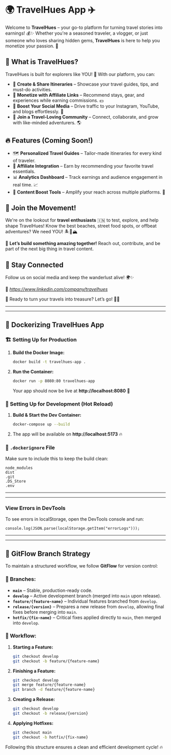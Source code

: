 # 🌍 TravelHues App ✈️

Welcome to **TravelHues** – your go-to platform for turning travel stories into earnings! 💰✨ Whether you're a seasoned traveler, a vlogger, or just someone who loves sharing hidden gems, **TravelHues** is here to help you monetize your passion. 🚀

## 🎒 What is TravelHues?

TravelHues is built for explorers like YOU! 🌟 With our platform, you can:
- 📍 **Create & Share Itineraries** – Showcase your travel guides, tips, and must-do activities.
- 🏨 **Monetize with Affiliate Links** – Recommend stays, gear, and experiences while earning commissions. 💵
- 📲 **Boost Your Social Media** – Drive traffic to your Instagram, YouTube, and blogs effortlessly. 📢
- 🤝 **Join a Travel-Loving Community** – Connect, collaborate, and grow with like-minded adventurers. 🌎

## 🔥 Features (Coming Soon!)
- 🗺 **Personalized Travel Guides** – Tailor-made itineraries for every kind of traveler.
- 🛒 **Affiliate Integration** – Earn by recommending your favorite travel essentials.
- 📊 **Analytics Dashboard** – Track earnings and audience engagement in real time. 📈
- 🎥 **Content Boost Tools** – Amplify your reach across multiple platforms. 📡

## 🌟 Join the Movement!
We're on the lookout for **travel enthusiasts** 🇮🇳 to test, explore, and help shape TravelHues! Know the best beaches, street food spots, or offbeat adventures? We need YOU! 🏝🍛🏔

💌 **Let’s build something amazing together!** Reach out, contribute, and be part of the next big thing in travel content. 

## 📡 Stay Connected
Follow us on social media and keep the wanderlust alive! 🌍✨ 

🔗 *https://www.linkedin.com/company/travelhues*

🚀 Ready to turn your travels into treasure? Let’s go! 🧳✨

--------------------------------------------------------

--------------------------------------------------------

## 🚀 Dockerizing TravelHues App

### 🏗️ Setting Up for Production

1. **Build the Docker Image:**  
   ```sh
   docker build -t travelhues-app .
   ```

2. **Run the Container:**  
   ```sh
   docker run -p 8080:80 travelhues-app
   ```
   Your app should now be live at **http://localhost:8080** 🎉

### 🔧 Setting Up for Development (Hot Reload)

1. **Build & Start the Dev Container:**  
   ```sh
   docker-compose up --build
   ```

2. The app will be available on **http://localhost:5173** 🔥

### 📂 `.dockerignore` File
Make sure to include this to keep the build clean:
```
node_modules
dist
.git
.DS_Store
.env
```

----------------------------------------------------------------

----------------------------------------------------------------


### View Errors in DevTools

To see errors in localStorage, open the DevTools console and run:
```
console.log(JSON.parse(localStorage.getItem("errorLogs")));
```


----------------------------------------------------------------

----------------------------------------------------------------



## 🌿 GitFlow Branch Strategy
To maintain a structured workflow, we follow **GitFlow** for version control:

### 📌 Branches:
- **`main`** – Stable, production-ready code.
- **`develop`** – Active development branch (merged into `main` upon release).
- **`feature/{feature-name}`** – Individual features branched from `develop`.
- **`release/{version}`** – Prepares a new release from `develop`, allowing final fixes before merging into `main`.
- **`hotfix/{fix-name}`** – Critical fixes applied directly to `main`, then merged into `develop`.

### 🚀 Workflow:
1. **Starting a Feature:**
   ```sh
   git checkout develop
   git checkout -b feature/{feature-name}
   ```
2. **Finishing a Feature:**
   ```sh
   git checkout develop
   git merge feature/{feature-name}
   git branch -d feature/{feature-name}
   ```
3. **Creating a Release:**
   ```sh
   git checkout develop
   git checkout -b release/{version}
   ```
4. **Applying Hotfixes:**
   ```sh
   git checkout main
   git checkout -b hotfix/{fix-name}
   ```

Following this structure ensures a clean and efficient development cycle! 🔥
